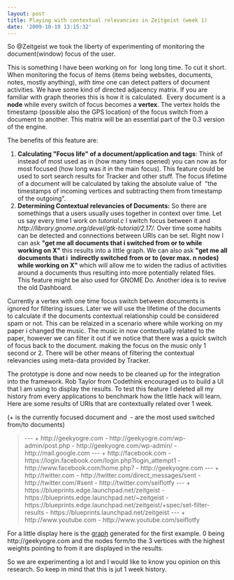 ```yaml
---
layout: post
title: Playing with contextual relevancies in Zeitgeist (week 1)
date: '2009-10-19 13:15:32'
---
```


So @Zeitgeist we took the liberty of experimenting of monitoring the document(window) focus of the user.

This is something I have been working on for  long long time. To cut it short. When monitoring the focus of items (items being websites, documents, notes, mostly anything), <em>with time</em> one can detect patters of document activities. We have some kind of directed adjacency matrix. If you are familiar with graph theories this is how it is calculated.  Every document is a <strong>node</strong> while every switch of focus becomes a <strong>vertex</strong>. The vertex holds the timestamp (possible also the GPS location) of the focus switch from a document to another. This matrix will be an essential part of the 0.3 version of the engine.

The benefits of this feature are:
<ol>
	<li> <strong>Calculating "Focus life" of a document/application and tags</strong>: Think of instead of most used as in (how many times opened) you can now as for most focused (how long was it in the main focus). This feature could be used to sort search results for Tracker and other stuff. The focus lifetime of a document will be calculated by taking the absolute value of  "the timestamps of incoming vertices and subtracting them from timestamp of the outgoing".</li>
	<li><strong>Determining Contextual relevancies of Documents:</strong> So there are somethings that a users usually uses together in context over time. Let us say every time I work on <em>tutorial.c</em> I switch focus between it and <em>http://library.gnome.org/devel/gtk-tutorial/2.17/.</em> Over time some habits can be detected and connections between URIs can be set. Right now I can ask <strong>"get me all documents that i switched from or to while working on X"</strong> this results into a little graph. We can also ask <strong>"get me all documents that i  indirectly switched from or to (over max. n nodes) while working on X" </strong>which will allow me to widen the radius of activities around a documents thus resulting into more potentially related files. This feature might be also used for GNOME Do. Another idea is to revive the old Dashboard.</li>
</ol>
Currently a vertex with one time focus switch between documents is ignored for filtering issues. Later we will use the lifetime of the documents to calculate if the documents contextual relationship could be considered spam or not. This can be relaized in a scenario where while working on my paper i changed the music. The music in now contextually related to the paper, however we can filter it out if we notice that there was a quick switch of focus back to the document. making the focus on the music only 1 second or 2. There will be other means of filtering the contextual relevancies using meta-data provided by Tracker.

The prototype is done and now needs to be cleaned up for the integration into the framework. Rob Taylor from Codethink encouraged us to build a UI that I am using to display the results. To test this feature I deleted all my history from every applications to benchmark how the little hack will learn. Here are some results of URIs that are contextually related over 1 week.

(+ is the currently focused document and  - are the most used switched from/to documents)
<blockquote>---
+ http://geekyogre.com
- http://geekyogre.com/wp-admin/post.php
- http://geekyogre.com/wp-admin/
- http://mail.google.com
---
+ http://facebook.com
- https://login.facebook.com/login.php?login_attempt1
- http://www.facebook.com/home.php?
- http://geekyogre.com
---
+ http://twitter.com
- http://twitter.com/direct_messages/sent
- http://twitter.com/#sent
- http://twitter.com/seiflotfy
---
+ https://blueprints.edge.launchpad.net/zeitgeist
- https://blueprints.edge.launchpad.net/~zeitgeist
- https://blueprints.edge.launchpad.net/zeitgeist/+spec/set-filter-results
- https://blueprints.launchpad.net/zeitgeist
---
+ http://www.youtube.com
- http://www.youtube.com/seiflotfy</blockquote>
For a little display here is the <a href="http://geekyogre.com/content/images/seilo.png">graph</a> generated for the first example. 0 being http://geekyogre.com and the nodes form/to the 3 vertices with the highest weights pointing to from it are displayed in the results.

So we are experimenting a lot and I would like to know you opinion on this research. So keep in mind that this is jut 1 week history.